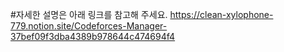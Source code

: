 #자세한 설명은 아래 링크를 참고해 주세요.
https://clean-xylophone-779.notion.site/Codeforces-Manager-37bef09f3dba4389b978644c474694f4

